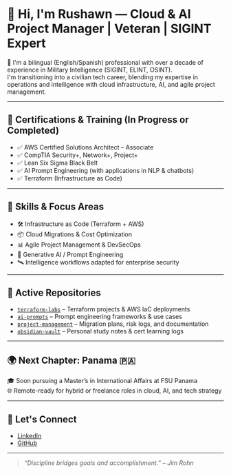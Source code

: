 # 👋 Hi, I'm Rushawn — Cloud & AI Project Manager | Veteran | SIGINT Expert

🎯 I'm a bilingual (English/Spanish) professional with over a decade of experience in Military Intelligence (SIGINT, ELINT, OSINT).  
I'm transitioning into a civilian tech career, blending my expertise in operations and intelligence with cloud infrastructure, AI, and agile project management.

---

## 🚀 Certifications & Training (In Progress or Completed)
- ✅ AWS Certified Solutions Architect – Associate
- ✅ CompTIA Security+, Network+, Project+
- ✅ Lean Six Sigma Black Belt
- ✅ AI Prompt Engineering (with applications in NLP & chatbots)
- ✅ Terraform (Infrastructure as Code)

---

## 🧠 Skills & Focus Areas
- 🛠️ Infrastructure as Code (Terraform + AWS)
- 📦 Cloud Migrations & Cost Optimization
- 📊 Agile Project Management & DevSecOps
- 🤖 Generative AI / Prompt Engineering
- 🛰️ Intelligence workflows adapted for enterprise security

---

## 🔧 Active Repositories
- [`terraform-labs`](https://github.com/rushawn-PM/terraform-labs) – Terraform projects & AWS IaC deployments
- [`ai-prompts`](https://github.com/rushawn-PM/ai-prompts) – Prompt engineering frameworks & use cases
- [`project-management`](https://github.com/rushawn-PM/project-management) – Migration plans, risk logs, and documentation
- [`obsidian-vault`](https://github.com/rushawn-PM/obsidian-vault) – Personal study notes & cert learning logs

---

## 🌍 Next Chapter: Panama 🇵🇦
🎓 Soon pursuing a Master’s in International Affairs at FSU Panama  
🌐 Remote-ready for hybrid or freelance roles in cloud, AI, and tech strategy  


---

## 🤝 Let's Connect
- [LinkedIn](https://www.linkedin.com/in/YOUR-USERNAME)
- [GitHub](https://github.com/rushawn-PM)

---

> *“Discipline bridges goals and accomplishment.” – Jim Rohn* 
